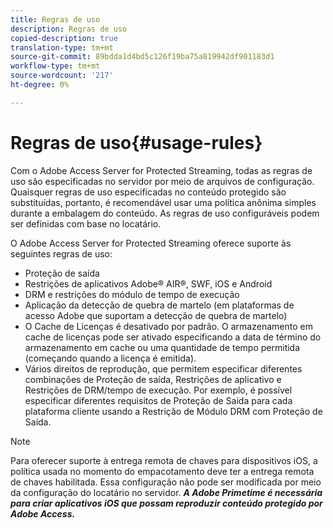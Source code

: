 ```yaml
---
title: Regras de uso
description: Regras de uso
copied-description: true
translation-type: tm+mt
source-git-commit: 89bdda1d4bd5c126f19ba75a819942df901183d1
workflow-type: tm+mt
source-wordcount: '217'
ht-degree: 0%

---
```



# Regras de uso{#usage-rules}

Com o Adobe Access Server for Protected Streaming, todas as regras de uso são especificadas no servidor por meio de arquivos de configuração. Quaisquer regras de uso especificadas no conteúdo protegido são substituídas, portanto, é recomendável usar uma política anônima simples durante a embalagem do conteúdo. As regras de uso configuráveis podem ser definidas com base no locatário.

O Adobe Access Server for Protected Streaming oferece suporte às seguintes regras de uso:

* Proteção de saída
* Restrições de aplicativos Adobe® AIR®, SWF, iOS e Android
* DRM e restrições do módulo de tempo de execução
* Aplicação da detecção de quebra de martelo (em plataformas de acesso Adobe que suportam a detecção de quebra de martelo)
* O Cache de Licenças é desativado por padrão. O armazenamento em cache de licenças pode ser ativado especificando a data de término do armazenamento em cache ou uma quantidade de tempo permitida (começando quando a licença é emitida).
* Vários direitos de reprodução, que permitem especificar diferentes combinações de Proteção de saída, Restrições de aplicativo e Restrições de DRM/tempo de execução. Por exemplo, é possível especificar diferentes requisitos de Proteção de Saída para cada plataforma cliente usando a Restrição de Módulo DRM com Proteção de Saída.

>[!NOTE]
>
>Para oferecer suporte à entrega remota de chaves para dispositivos iOS, a política usada no momento do empacotamento deve ter a entrega remota de chaves habilitada. Essa configuração não pode ser modificada por meio da configuração do locatário no servidor. ***A Adobe Primetime é necessária para criar aplicativos iOS que possam reproduzir conteúdo protegido por Adobe Access.***

